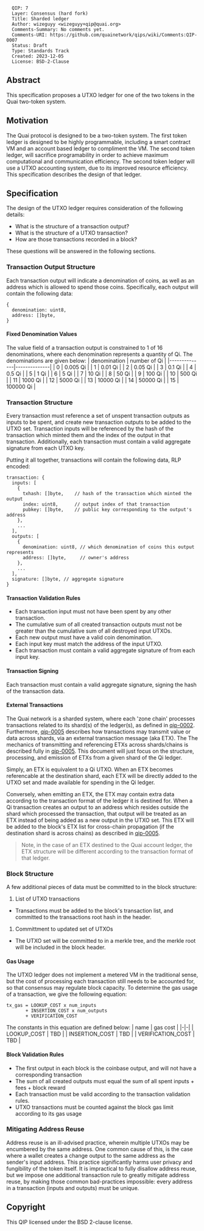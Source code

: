 ```
  QIP: 7
  Layer: Consensus (hard fork)
  Title: Sharded ledger
  Author: wizeguyy <wizeguyy+qip@quai.org>
  Comments-Summary: No comments yet.
  Comments-URI: https://github.com/quainetwork/qips/wiki/Comments:QIP-0007
  Status: Draft
  Type: Standards Track
  Created: 2023-12-05
  License: BSD-2-Clause
```

## Abstract
This specification proposes a UTXO ledger for one of the two tokens in the Quai two-token system.

## Motivation
The Quai protocol is designed to be a two-token system. The first token ledger is designed to be highly programmable, including a smart contract VM and an account based ledger to compliment the VM. The second token ledger, will sacrifice programability in order to achieve maximum computational and communication efficiency. The second token ledger will use a UTXO accounting system, due to its improved resource efficiency. This specification describes the design of that ledger.

## Specification
The design of the UTXO ledger requires consideration of the following details:
* What is the structure of a transaction output?
* What is the structure of a UTXO transaction?
* How are those transactions recorded in a block?

These questions will be answered in the following sections.

### Transaction Output Structure
Each transaction output will indicate a denomination of coins, as well as an address which is allowed to spend those coins. Specifically, each output will contain the following data:
```
{
  denomination: uint8,
  address: []byte,
}
```
#### Fixed Denomination Values
The value field of a transaction output is constrained to 1 of 16 denominations, where each denomination represents a quantity of Qi. The denominations are given below:
| denomination | number of Qi |
|--------------|--------------|
| 0            | 0.005 Qi     |
| 1            | 0.01 Qi      |
| 2            | 0.05 Qi      |
| 3            | 0.1 Qi       |
| 4            | 0.5 Qi       |
| 5            | 1 Qi         |
| 6            | 5 Qi         |
| 7            | 10 Qi        |
| 8            | 50 Qi        |
| 9            | 100 Qi       |
| 10           | 500 Qi       |
| 11           | 1000 Qi      |
| 12           | 5000 Qi      |
| 13           | 10000 Qi     |
| 14           | 50000 Qi     |
| 15           | 100000 Qi    |

### Transaction Structure
Every transaction must reference a set of unspent transaction outputs as inputs to be spent, and create new transaction outputs to be added to the UTXO set. Transaction inputs will be referenced by the hash of the transaction which minted them and the index of the output in that transaction. Additionally, each transaction must contain a valid aggregate signature from each UTXO key.

Putting it all together, transactions will contain the following data, RLP encoded:
```
transaction: {
  inputs: [
    {
      txhash: []byte,    // hash of the transaction which minted the output
      index: uint8,      // output index of that transaction
      pubkey: []byte,    // public key corresponding to the output's address
    },
    ...
  ],
  outputs: [
    {
      denomination: uint8, // which denomination of coins this output represents
      address: []byte,     // owner's address
    },
    ...
  ],
  signature: []byte, // aggregate signature
}
```

#### Transaction Validation Rules
* Each transaction input must not have been spent by any other transaction.
* The cumulative sum of all created transaction outputs must not be greater than the cumulative sum of all destroyed input UTXOs.
* Each new output must have a valid coin denomination.
* Each input key must match the address of the input UTXO.
* Each transaction must contain a valid aggregate signature of from each input key.

#### Transaction Signing
Each transaction must contain a valid aggregate signature, signing the hash of the transaction data.

#### External Transactions
The Quai network is a sharded system, where each 'zone chain' processes transactions related to its shard(s) of the ledger(s), as defined in [qip-0002](qip-00002.md). Furthermore, [qip-0005](qip-0005.md) describes how transactions may transmit value or data across shards, via an external transaction message (aka ETX). The 
The mechanics of transmitting and referencing ETXs across shards/chains is described fully in [qip-0005](qip-0005.md). This document will just focus on the structure, processing, and emission of ETXs from a given shard of the Qi ledger.

Simply, an ETX is equivalent to a Qi UTXO. When an ETX becomes referencable at the destination shard, each ETX will be directly added to the UTXO set and made available for spending in the Qi ledger.

Conversely, when emitting an ETX, the ETX may contain extra data according to the transaction format of the ledger it is destined for. When a Qi transaction creates an output to an address which resides outside the shard which processed the transaction, that output will be treated as an ETX instead of being added as a new output in the UTXO set. This ETX will be added to the block's ETX list for cross-chain propagation (if the destination shard is across chains) as described in [qip-0005](qip-0005.md).

> Note, in the case of an ETX destined to the Quai account ledger, the ETX structure will be different according to the transaction format of that ledger.

### Block Structure
A few additional pieces of data must be committed to in the block structure:
1) List of UTXO transactions
  * Transactions must be added to the block's transaction list, and committed to the transactions root hash in the header.
1) Committment to updated set of UTXOs
  * The UTXO set will be committed to in a merkle tree, and the merkle root will be included in the block header.

#### Gas Usage
The UTXO ledger does not implement a metered VM in the traditional sense, but the cost of processing each transaction still needs to be accounted for, so that consensus may regulate block capacity. To determine the gas usage of a transaction, we give the following equation:
```
tx_gas = LOOKUP_COST x num_inputs
       + INSERTION_COST x num_outputs
       + VERIFICATION_COST
```

The constants in this equation are defined below:
| name | gas cost |
|-|-|
| LOOKUP_COST       | TBD |
| INSERTION_COST    | TBD |
| VERIFICATION_COST | TBD |

#### Block Validation Rules
* The first output in each block is the coinbase output, and will not have a corresponding transaction
* The sum of all created outputs must equal the sum of all spent inputs + fees + block reward
* Each transaction must be valid according to the transaction validation rules.
* UTXO transactions must be counted against the block gas limit according to its gas usage

### Mitigating Address Reuse
Address reuse is an ill-advised practice, wherein multiple UTXOs may be encumbered by the same address. One common cause of this, is the case where a wallet creates a change output to the same address as the sender's input address. This practice significantly harms user privacy and fungibility of the token itself. It is impractical to fully disallow address reuse, but we impose one additional transaction rule to greatly mitigate address reuse, by making those common bad-practices impossible: every address in a transaction (inputs and outputs) must be unique.

## Copyright
This QIP licensed under the BSD 2-clause license.

